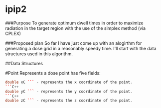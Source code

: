 ipip2 
=====

###Purpose 
To generate optimum dwell times in order to maximize radiation in the target region with the use of the simplex method (via CPLEX)

###Proposed plan 
So far I have just come up with an alogirthm for generating a dose grid in a reasonably speedy time. I'll start with the data structures used in this algorithm.

##Data Structures

#Point 
Represents a dose point has five fields: 
```C++
double xC ``` - represents the x coordinate of the point.
```C++
double yC ``` - represents the y coordinate of the point.
```C++
double zC ``` - represents the z coordinate of the point.





